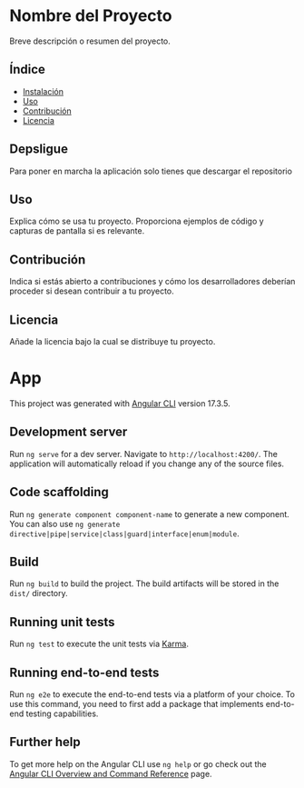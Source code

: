 # Nombre del Proyecto

Breve descripción o resumen del proyecto.

## Índice

- [Instalación](#instalación)
- [Uso](#uso)
- [Contribución](#contribución)
- [Licencia](#licencia)

## Depsligue

Para poner en marcha la aplicación solo tienes que descargar el repositorio 

## Uso

Explica cómo se usa tu proyecto. Proporciona ejemplos de código y capturas de pantalla si es relevante.

## Contribución

Indica si estás abierto a contribuciones y cómo los desarrolladores deberían proceder si desean contribuir a tu proyecto.

## Licencia

Añade la licencia bajo la cual se distribuye tu proyecto.





# App

This project was generated with [Angular CLI](https://github.com/angular/angular-cli) version 17.3.5.

## Development server

Run `ng serve` for a dev server. Navigate to `http://localhost:4200/`. The application will automatically reload if you change any of the source files.

## Code scaffolding

Run `ng generate component component-name` to generate a new component. You can also use `ng generate directive|pipe|service|class|guard|interface|enum|module`.

## Build

Run `ng build` to build the project. The build artifacts will be stored in the `dist/` directory.

## Running unit tests

Run `ng test` to execute the unit tests via [Karma](https://karma-runner.github.io).

## Running end-to-end tests

Run `ng e2e` to execute the end-to-end tests via a platform of your choice. To use this command, you need to first add a package that implements end-to-end testing capabilities.

## Further help

To get more help on the Angular CLI use `ng help` or go check out the [Angular CLI Overview and Command Reference](https://angular.io/cli) page.
